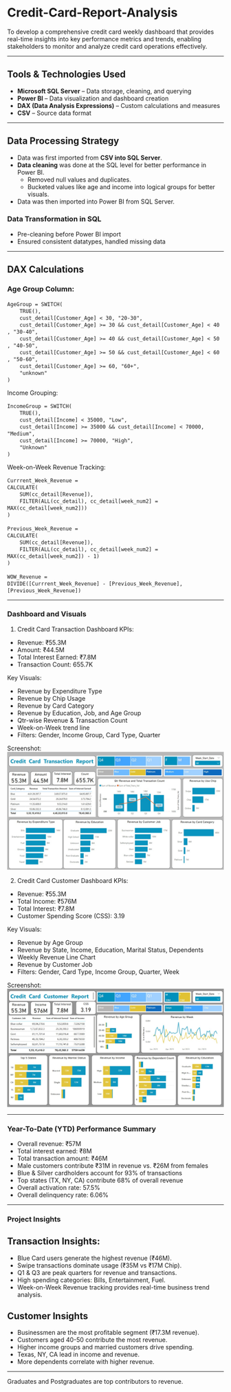 # Credit-Card-Report-Analysis
To develop a comprehensive credit card weekly dashboard that provides real-time insights into key performance metrics and trends, enabling stakeholders to monitor and analyze credit card operations effectively.

---

##  Tools & Technologies Used
- **Microsoft SQL Server** – Data storage, cleaning, and querying
- **Power BI** – Data visualization and dashboard creation
- **DAX (Data Analysis Expressions)** – Custom calculations and measures
- **CSV** – Source data format

---

##  Data Processing Strategy

- Data was first imported from **CSV into SQL Server**.
- **Data cleaning** was done at the SQL level for better performance in Power BI.
  - Removed null values and duplicates.
  - Bucketed values like age and income into logical groups for better visuals.
- Data was then imported into Power BI from SQL Server.

###  Data Transformation in SQL
- Pre-cleaning before Power BI import
- Ensured consistent datatypes, handled missing data

---

##  DAX Calculations

###  Age Group Column:
```DAX
AgeGroup = SWITCH(
    TRUE(), 
    cust_detail[Customer_Age] < 30, "20-30",
    cust_detail[Customer_Age] >= 30 && cust_detail[Customer_Age] < 40 , "30-40",
    cust_detail[Customer_Age] >= 40 && cust_detail[Customer_Age] < 50 , "40-50",
    cust_detail[Customer_Age] >= 50 && cust_detail[Customer_Age] < 60 , "50-60",
    cust_detail[Customer_Age] >= 60, "60+",
    "unknown"
)
```

Income Grouping:
```DAX
IncomeGroup = SWITCH(
    TRUE(), 
    cust_detail[Income] < 35000, "Low",
    cust_detail[Income] >= 35000 && cust_detail[Income] < 70000, "Medium",
    cust_detail[Income] >= 70000, "High",
    "Unknown"
)
```

Week-on-Week Revenue Tracking:
```DAX
Currrent_Week_Revenue = 
CALCULATE(
    SUM(cc_detail[Revenue]),
    FILTER(ALL(cc_detail), cc_detail[week_num2] = MAX(cc_detail[week_num2]))
)

Previous_Week_Revenue = 
CALCULATE(
    SUM(cc_detail[Revenue]),
    FILTER(ALL(cc_detail), cc_detail[week_num2] = MAX(cc_detail[week_num2]) - 1)
)

WOW_Revenue = 
DIVIDE([Currrent_Week_Revenue] - [Previous_Week_Revenue], [Previous_Week_Revenue])
```

----

### Dashboard and Visuals 
1. Credit Card Transaction Dashboard
 KPIs:
 - Revenue: ₹55.3M
 - Amount: ₹44.5M
 - Total Interest Earned: ₹7.8M
 - Transaction Count: 655.7K

 Key Visuals:
 - Revenue by Expenditure Type
 - Revenue by Chip Usage
 - Revenue by Card Category
 - Revenue by Education, Job, and Age Group
 - Qtr-wise Revenue & Transaction Count
 - Week-on-Week trend line
 - Filters: Gender, Income Group, Card Type, Quarter

 Screenshot: ![Dashboard](https://github.com/Rudranee-1/Credit-Card-Report-Analysis-/blob/main/CC%20Transaction.jpg)

 2. Credit Card Customer Dashboard
 KPIs:
 - Revenue: ₹55.3M
 - Total Income: ₹576M
 - Total Interest: ₹7.8M
 - Customer Spending Score (CSS): 3.19

 Key Visuals:
 - Revenue by Age Group
 - Revenue by State, Income, Education, Marital Status, Dependents
 - Weekly Revenue Line Chart
 - Revenue by Customer Job
 - Filters: Gender, Card Type, Income Group, Quarter, Week

 Screenshot: ![Dashboard Preview](https://github.com/Rudranee-1/Credit-Card-Report-Analysis-/blob/main/CC%20Customer.jpg)

---

### Year-To-Date (YTD) Performance Summary
 - Overall revenue: ₹57M
 - Total interest earned: ₹8M
 - Total transaction amount: ₹46M
 - Male customers contribute ₹31M in revenue vs. ₹26M from females
 - Blue & Silver cardholders account for 93% of transactions
 - Top states (TX, NY, CA) contribute 68% of overall revenue
 - Overall activation rate: 57.5%
 - Overall delinquency rate: 6.06%

---

### Project Insights
## Transaction Insights:
- Blue Card users generate the highest revenue (₹46M).
- Swipe transactions dominate usage (₹35M vs ₹17M Chip).
- Q1 & Q3 are peak quarters for revenue and transactions.
- High spending categories: Bills, Entertainment, Fuel.
- Week-on-Week Revenue tracking provides real-time business trend analysis.

## Customer Insights
- Businessmen are the most profitable segment (₹17.3M revenue).
- Customers aged 40-50 contribute the most revenue.
- Higher income groups and married customers drive spending.
- Texas, NY, CA lead in income and revenue.
- More dependents correlate with higher revenue.

---
Graduates and Postgraduates are top contributors to revenue.





